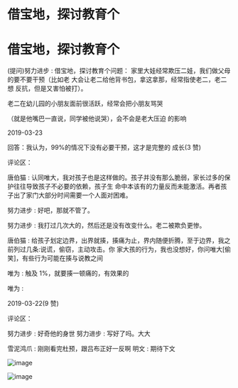 # 借宝地，探讨教育个

# 借宝地，探讨教育个

(提问)努力进步 : 借宝地，探讨教育个问题： 家里大娃经常欺压二娃，我们做父母的要不要干预（比如老 大会让老二给他背书包，拿这拿那，经常指使老二，老二想 反抗，但是又害怕被打）。

老二在幼儿园的小朋友面前很活跃，经常会把小朋友骂哭

（就是他嘴巴一直说，同学被他说哭），会不会是老大压迫 的影响

2019-03-23

回答：我认为，99%的情况下没有必要干预，这才是完整的 成长(3 赞)

评论区：

唐伯猫 : 认同唯大，我对孩子也是这样做的。孩子并没有那么脆弱，家长过多的保护往往导致孩子不必要的依赖，孩子生 命中本该有的力量反而未能激活。再者孩子出了家门大部分时间需要一个人面对困难。

努力进步 : 好吧，那就不管了。

努力进步 : 我打过几次大的，然后还是没有改变什么。老二被欺负更惨。

唐伯猫 : 给孩子划定边界，出界就揍，揍痛为止，界内随便折腾，至于边界，我之前列过几条:说谎，偷窃，主动攻击。你 家大孩的行为，我也没想好，你问唯大[偷笑]，有些行为可能在揍与说教之间

唯为 : 触及 1%，就要揍一顿痛的，有效果的

唯为 :

2019-03-22(9 赞)

评论区：

努力进步 : 好奇他的身世 努力进步 : 写好了吗。大大

雪泥鸿爪 : 刚刚看完杜预，跟吕布正好一反啊 明文 : 期待下文

![image](img/Image_207.png)

![image](img/Image_208.png)